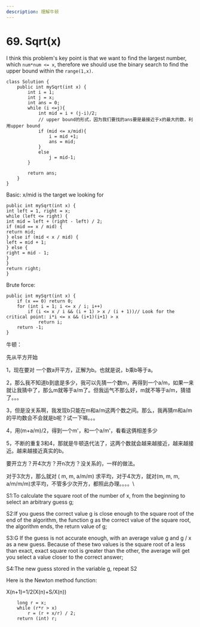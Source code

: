```yaml
---
description: 理解牛顿
---
```


# 69. Sqrt(x)

I think this problem's key point is that we want to find the largest number, which `num*num <= x`, therefore we should use the binary search to find the upper bound within the `range(1,x)`.

```
class Solution {
    public int mySqrt(int x) {
        int i = 1;
        int j = x;
        int ans = 0;
        while (i <=j){
            int mid = i + (j-i)/2;
            // upper bound的形式，因为我们要找的ans要是最接近于x的最大的数，利用upper bound
            if (mid <= x/mid){
                i = mid +1;
                ans = mid;
            }
            else
                j = mid-1;
        }
        
        return ans;
    }
}
```



Basic: x/mid is the target we looking for

```
public int mySqrt(int x) {
int left = 1, right = x;
while (left <= right) {
int mid = left + (right - left) / 2;
if (mid == x / mid) {
return mid;
} else if (mid < x / mid) {
left = mid + 1;
} else {
right = mid - 1;
}
}
return right;
}
```



Brute force:

```
public int mySqrt(int x) { 
	if (x == 0) return 0;
	for (int i = 1; i <= x / i; i++) 		
		if (i <= x / i && (i + 1) > x / (i + 1))// Look for the critical point: i*i <= x && (i+1)(i+1) > x
			return i;		
	return -1;
}
```

牛顿：

先从平方开始

1，现在要对 一个数a开平方，正解为b。也就是说，b乘b等于a。

2，那么我不知道b到底是多少，我可以先猜一个数m，再得到一个a/m，如果一来就让我猜中了，那么m就等于a/m了。但我运气不那么好，m就不等于a/m，猜错了。。。

3，但是没关系啊，我发现b只能在m和a/m这两个数之间。那么，我再猜m和a/m的平均数会不会就是b呢？试一下嘛。。。

4，用(m+a/m)/2，得到一个m'，和一个a/m'，看看这俩相差多少

5，不断的重复3和4，那就是牛顿迭代法了，这两个数就会越来越接近，越来越接近。越来越接近真实的b。

要开立方？开4次方？开n次方？没关系的，一样的做法。

对于3次方，那么就对 ( m, m, a/m/m) 求平均，对于4次方，就对(m, m, m, a/m/m/m)求平均，不管多少次开方，都照此办理。。。。\


S1:To calculate the square root of the number of x, from the beginning to select an arbitrary guess g;

S2:If you guess the correct value g is close enough to the square root of the end of the algorithm, the function g as the correct value of the square root, the algorithm ends, the return value of g;

S3:G If the guess is not accurate enough, with an average value g and g / x as a new guess. Because of these two values is the square root of a less than exact, exact square root is greater than the other, the average will get you select a value closer to the correct answer;

S4:The new guess stored in the variable g, repeat S2

Here is the Newton method function:

X(n+1)=1/2(X(n)+S/X(n))



```
    long r = x;
    while (r*r > x)
        r = (r + x/r) / 2;
    return (int) r;
```
